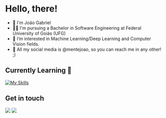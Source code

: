 # Hello, there! 
- 👋 I'm João Gabriel
- 👨‍💻 I'm pursuing a Bachelor in Software Engineering at Federal University of Goiás (UFG)
- 💞️ I’m interested in Machine Learning/Deep Learning and Computer Vision fields.
- 📑 All my social media is @mentejoao, so you can reach me in any other! ;)

## Currently Learning 🌱
<a href="https://skillicons.dev"><img src="https://skillicons.dev/icons?i=python,scikitlearn,tensorflow,opencv,fastapi,docker,cpp,androidstudio&theme=dark&perline=15" alt="My Skills" /></a>

## Get in touch
<div>
<a href = "mailto:joaofranca@discente.ufg.br"><img src="https://img.shields.io/badge/Gmail-D14836?style=for-the-badge&logo=gmail&logoColor=white" target="_blank"></a>
<a href="https://www.linkedin.com/in/mentejoao/" target="_blank"><img src="https://img.shields.io/badge/-LinkedIn-%230077B5?style=for-the-badge&logo=linkedin&logoColor=white" target="_blank"></a>   
</div>
